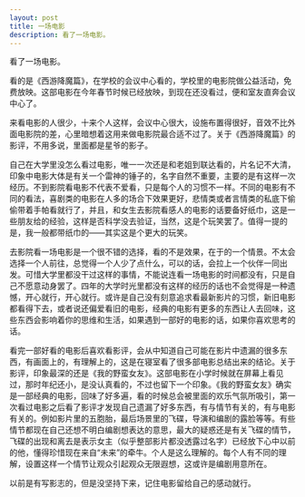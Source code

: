 ```yaml
---
layout: post
title: 一场电影
description: 看了一场电影。
---
```


看了一场电影。

看的是《西游降魔篇》，在学校的会议中心看的，学校里的电影院做公益活动，免费放映。这部电影在今年春节时候已经放映，到现在还没看过，便和室友直奔会议中心了。

来看电影的人很少，十来个人这样，会议中心很大，设施布置得很好，音效不比外面电影院的差，心里暗想着这用来做电影院最合适不过了。关于《西游降魔篇》的影评，不用多说，里面都是星爷的影子。

自己在大学里没怎么看过电影，唯一一次还是和老姐到联达看的，片名记不大清，印象中电影大体是有关一个雷神的锤子的，名字自然不重要，主要的是有这样一次经历。不到影院看电影不代表不爱看，只是每个人的习惯不一样。不同的电影有不同的看法，喜剧类的电影在人多的场合下效果更好，悲情类或者言情类的私底下偷偷带着手帕看就行了，并且，和女生去影院看感人的电影的话要备好纸巾，这是一些朋友给的经验，这样是否科学没去验证，当然，这是个玩笑罢了。值得一提的是，我一般都带纸巾的——其实这是个更大的玩笑。

去影院看一场电影是一个很不错的选择，看的不是效果，在于的一个情景。不太会选择一个人前往，总觉得一个人少了点什么，可以的话，会拉上一个伙伴一同出发。可惜大学里都没干过这样的事情，不能说连看一场电影的时间都没有，只是自己不愿意动身罢了。四年的大学时光里都没有这样的经历的话也不会觉得是一种遗憾，开心就行，开心就行。或许是自己没有刻意追求看最新影片的习惯，新旧电影都看得下去，或者说还偏爱看旧的电影，经典的电影有更多的东西让人去回味，这些东西会影响着你的思维和生活，如果遇到一部好的电影的话，如果你喜欢思考的话。

看完一部好看的电影后喜欢看影评，会从中知道自己可能在影片中遗漏的很多东西，有画面上的，有理解上的，这是在寝室看了很多部电影总结出来的结论。关于影评，印象最深的还是《我的野蛮女友》。这部电影在小学时候就在屏幕上看见过，那时年纪还小，是没认真看的，不过也留下一个印象。《我的野蛮女友》确实是一部经典的电影，回味了好多遍，看的时候总会被里面的欢乐气氛所吸引，第一次看过电影之后看了影评才发现自己遗漏了好多东西，有与情节有关的，有与电影有关的。例如影片里的五胞胎，最后场景里的飞碟，导演和编剧的露脸等等。有些情节都现在自己还想不明白编剧想表达的意思，最大的疑惑还是有关飞碟的情节，飞碟的出现和离去是表示女主（似乎整部影片都没透露过名字）已经放下心中以前的他，懂得珍惜现在来自“未来”的牵牛。个人是这么理解的。每个人有不同的理解，设置这样一个情节让观众引起观众无限遐想，这或许是编剧用意所在。

以前是有写影志的，但是没坚持下来，记住电影留给自己的感动就行。